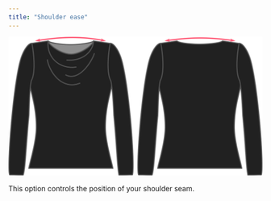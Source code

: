 ```yaml
---
title: "Shoulder ease"
---
```


![The shoulder ease option on Diana](./shoulderease.svg)

This option controls the position of your shoulder seam.




